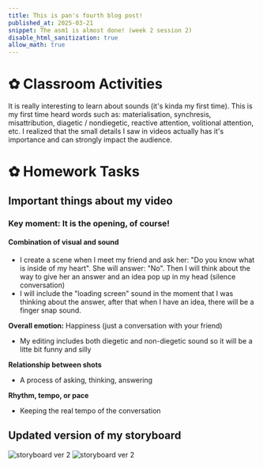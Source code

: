 ```yaml
---
title: This is pan's fourth blog post!
published_at: 2025-03-21
snippet: The asm1 is almost done! (week 2 session 2)
disable_html_sanitization: true
allow_math: true
---
```


# ✿ Classroom Activities
It is really interesting to learn about sounds (it's kinda my first time). This is my first time heard words such as: materialisation, synchresis, misattribution, diagetic / nondiegetic, reactive attention, volitional attention, etc. I realized that the small details I saw in videos actually has it's importance and can strongly impact the audience.

# ✿ Homework Tasks

## Important things about my video

### Key moment: It is the opening, of course!

#### Combination of visual and sound

- I create a scene when I meet my friend and ask her: "Do you know what is inside of my heart". She will answer: "No". Then I will think about the way to give her an answer and an idea pop up in my head (silence conversation)
- I will include the "loading screen" sound in the moment that I was thinking about the answer, after that when I have an idea, there will be a finger snap sound.

**Overall emotion:** Happiness (just a conversation with your friend)
- My editing includes both diegetic and non-diegetic sound so it will be a litte bit funny and silly

**Relationship between shots**
- A process of asking, thinking, answering

**Rhythm, tempo, or pace**
- Keeping the real tempo of the conversation

## Updated version of my storyboard

![storyboard ver 2](storyboardver2/IMG_0119.jpg)
![storyboard ver 2](storyboardver2/IMG_0118.jpg)